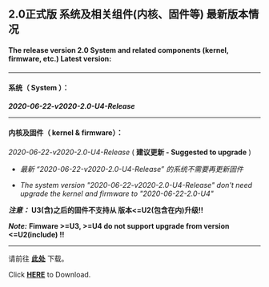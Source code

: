 ## 2.0正式版 系统及相关组件(内核、固件等) 最新版本情况

#### The release version 2.0 System and related components (kernel, firmware, etc.) Latest version:

----

#### 系统（ System ）：

***2020-06-22-v2020-2.0-U4-Release***

----

#### 内核及固件（ kernel & firmware）：

*2020-06-22-v2020-2.0-U4-Release* ( **建议更新 - Suggested to upgrade** )

- *最新 “2020-06-22-v2020-2.0-U4-Release” 的系统不需要再更新固件*

- *The system version "2020-06-22-v2020-2.0-U4-Release" don't need upgrade the kernel and firmware to "2020-06-22-2.0-U4"*

***注意：*** **U3(含)之后的固件不支持从 版本<=U2(包含在内)升级!!**

***Note:*** **Fimware >=U3, >=U4 do not support upgrade from version <=U2(include) !!**

----

请前往 **[此处](./README_zh.md#6%E4%B8%8B%E8%BD%BD%E5%9C%B0%E5%9D%80)** 下载。

Click **[HERE](./README.md#6-download-links)** to Download.
